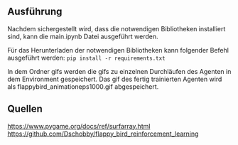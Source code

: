 ## Ausführung
Nachdem sichergestellt wird, dass die notwendigen Bibliotheken installiert sind, kann die main.ipynb Datei ausgeführt werden.

Für das Herunterladen der notwendigen Bibliotheken kann folgender Befehl ausgeführt werden:
`pip install -r requirements.txt`

In dem Ordner gifs werden die gifs zu einzelnen Durchläufen des Agenten in dem Environment gespeichert. Das gif des fertig trainierten Agenten wird als flappybird_animationeps1000.gif abgespeichert.
## Quellen
https://www.pygame.org/docs/ref/surfarray.html
https://github.com/Dschobby/flappy_bird_reinforcement_learning